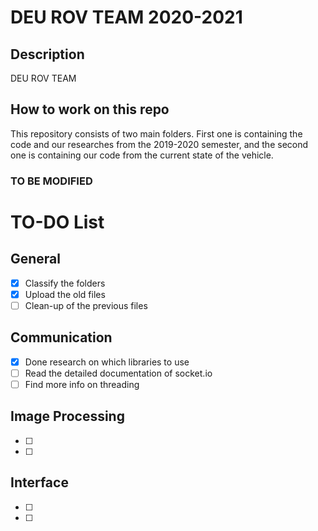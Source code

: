 # DEU ROV TEAM 2020-2021

## Description
DEU ROV TEAM

## How to work on this repo
This repository consists of two main folders. First one is containing the code and our researches from the 2019-2020 semester, and the second one is containing our code from the current state of the vehicle.
### TO BE MODIFIED

# TO-DO List

## General
- [x] Classify the folders
- [x] Upload the old files
- [ ] Clean-up of the previous files

## Communication
- [x] Done research on which libraries to use
- [ ] Read the detailed documentation of socket.io
- [ ] Find more info on threading

## Image Processing
- [ ]
- [ ]

## Interface
- [ ]
- [ ]